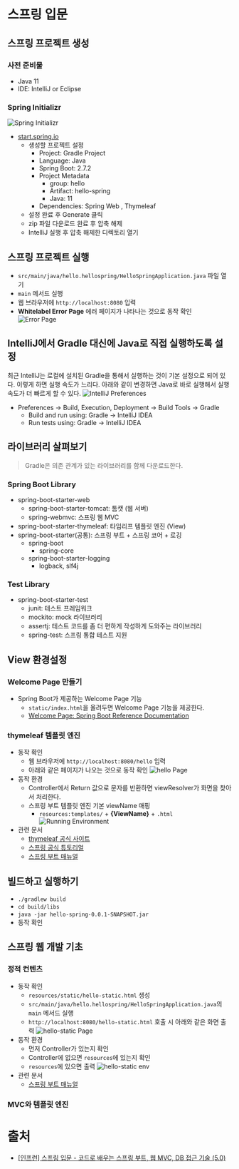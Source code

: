 # 스프링 입문


## 스프링 프로젝트 생성


### 사전 준비물
- Java 11
- IDE: IntelliJ or Eclipse


### Spring Initializr
![Spring Initializr](./images/spring-initializr.png)
- [start.spring.io](https://start.spring.io/)
  - 생성할 프로젝트 설정
    - Project: Gradle Project
    - Language: Java
    - Spring Boot: 2.7.2
    - Project Metadata
      - group: hello
      - Artifact: hello-spring
      - Java: 11
    - Dependencies: Spring Web , Thymeleaf
  - 설정 완료 후 Generate 클릭
  - zip 파일 다운로드 완료 후 압축 해제
  - IntelliJ 실행 후 압축 해제한 디렉토리 열기


## 스프링 프로젝트 실행
- `src/main/java/hello.hellospring/HelloSpringApplication.java` 파일 열기
- `main` 메서드 실행
- 웹 브라우저에 `http://localhost:8080` 입력
- **Whitelabel Error Page** 에러 페이지가 나타나는 것으로 동작 확인
![Error Page](./images/error-page.png)


## IntelliJ에서 Gradle 대신에 Java로 직접 실행하도록 설정
최근 IntelliJ는 로컬에 설치된 Gradle을 통해서 실행하는 것이 기본 설정으로 되어 있다. 이렇게 하면 실행 속도가 느리다.
아래와 같이 변경하면 Java로 바로 실행해서 실행속도가 더 빠르게 할 수 있다.
![IntelliJ Preferences](./images/intellij-preferences.png)
- Preferences -> Build, Execution, Deployment -> Build Tools -> Gradle
  - Build and run using: Gradle -> IntelliJ IDEA
  - Run tests using: Gradle -> IntelliJ IDEA


## 라이브러리 살펴보기
> Gradle은 의존 관계가 있는 라이브러리를 함께 다운로드한다.


### Spring Boot Library
- spring-boot-starter-web
  - spring-boot-starter-tomcat: 톰캣 (웹 서버)
  - spring-webmvc: 스프링 웹 MVC
- spring-boot-starter-thymeleaf: 타임리프 템플릿 엔진 (View)
- spring-boot-starter(공통): 스프링 부트 + 스프링 코어 + 로깅
  - spring-boot
    - spring-core
  - spring-boot-starter-logging
    - logback, slf4j


### Test Library
- spring-boot-starter-test
  - junit: 테스트 프레임워크
  - mockito: mock 라이브러리
  - assertj: 테스트 코드를 좀 더 편하게 작성하게 도와주는 라이브러리
  - spring-test: 스프링 통합 테스트 지원


## View 환경설정


### Welcome Page 만들기
- Spring Boot가 제공하는 Welcome Page 기능
  - `static/index.html`을 올려두면 Welcome Page 기능을 제공한다.
  - [Welcome Page: Spring Boot Reference Documentation](https://docs.spring.io/spring-boot/docs/current/reference/htmlsingle/#web.servlet.spring-mvc.welcome-page)


### thymeleaf 템플릿 엔진
- 동작 확인
  - 웹 브라우저에 `http://localhost:8080/hello` 입력
  - 아래와 같은 페이지가 나오는 것으로 동작 확인
![hello Page](./images/hello-page.png)
- 동작 환경
  - Controller에서 Return 값으로 문자를 반환하면 viewResolver가 화면을 찾아서 처리한다.
  - 스프링 부트 템플릿 엔진 기본 viewName 매핑
    - `resources:templates/` + **{ViewName}** + `.html`
![Running Environment](./images/running-env.png)
- 관련 문서
  - [thymeleaf 공식 사이트](https://www.thymeleaf.org/)
  - [스프링 공식 튜토리얼](https://spring.io/guides/gs/serving-web-content/)
  - [스프링 부트 매뉴얼](https://docs.spring.io/spring-boot/docs/current/reference/htmlsingle/#web.servlet.spring-mvc.template-engines)


## 빌드하고 실행하기
- `./gradlew build`
- `cd build/libs`
- `java -jar hello-spring-0.0.1-SNAPSHOT.jar`
- 동작 확인


## 스프링 웹 개발 기초


### 정적 컨텐츠
- 동작 확인
  - `resources/static/hello-static.html` 생성
  - `src/main/java/hello.hellospring/HelloSpringApplication.java`의 `main` 메서드 실행
  - `http://localhost:8080/hello-static.html` 호출 시 아래와 같은 화면 출력
![hello-static Page](./images/hello-static-page.png)
- 동작 환경
  - 먼저 Controller가 있는지 확인
  - Controller에 없으면 `resources`에 있는지 확인
  - `resources`에 있으면 출력
![hello-static env](./images/hello-static-running-env.png)
- 관련 문서
  - [스프링 부트 매뉴얼](https://docs.spring.io/spring-boot/docs/current/reference/htmlsingle/#web.servlet.spring-mvc.static-content)


### MVC와 템플릿 엔진



# 출처
- [[인프런] 스프링 입문 - 코드로 배우는 스프링 부트, 웹 MVC, DB 접근 기술
 (5.0)](https://www.inflearn.com/course/%EC%8A%A4%ED%94%84%EB%A7%81-%EC%9E%85%EB%AC%B8-%EC%8A%A4%ED%94%84%EB%A7%81%EB%B6%80%ED%8A%B8)

